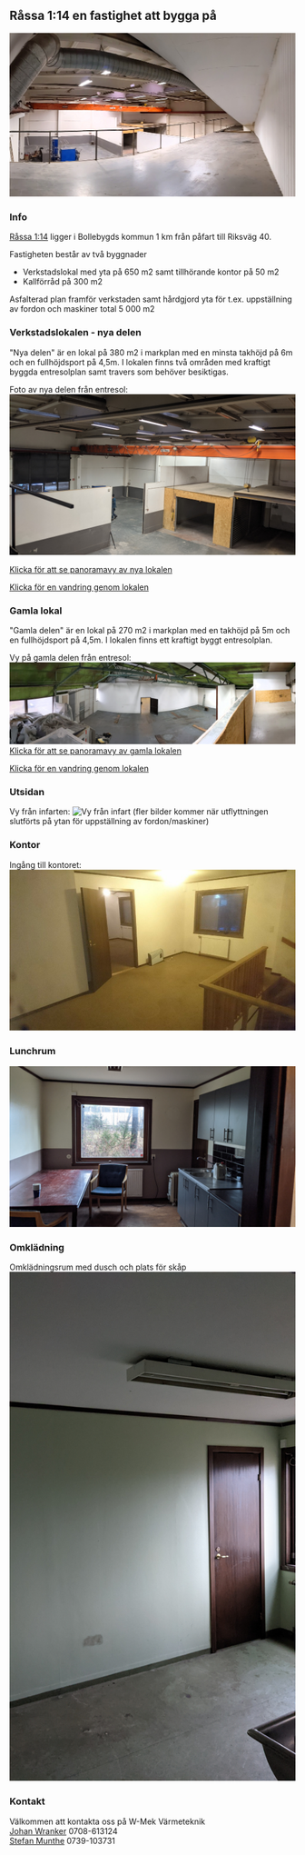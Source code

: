 ## Råssa 1:14 en fastighet att bygga på

![nya delen](images/nyadelan_f_entresol_2.jpg)

### Info
[Råssa 1:14](https://minkarta.lantmateriet.se/?e=357708.8333333333&n=6395075&z=14&background=2&boundaries=true) ligger i Bollebygds kommun 1 km från påfart till Riksväg 40.

Fastigheten består av två byggnader

- Verkstadslokal med yta på 650 m2 samt tillhörande kontor på 50 m2
- Kallförråd på 300 m2

Asfalterad plan framför verkstaden samt hårdgjord yta för t.ex. uppställning av fordon och maskiner total 5 000 m2

### Verkstadslokalen - nya delen
"Nya delen" är en lokal på 380 m2 i markplan med en minsta takhöjd på 6m och en fullhöjdsport på 4,5m.
I lokalen finns två områden med kraftigt byggda entresolplan samt travers som behöver besiktigas.

Foto av nya delen från entresol:
![Nya delen från entresol](images/nyadelan_f_entresol_1.jpg)

[Klicka för att se panoramavy av nya lokalen](images/nya_delen_markhojd.jpg)

[Klicka för en vandring genom lokalen](images/lokalen.mp4)
### Gamla lokal
"Gamla delen" är en lokal på 270 m2 i markplan med en takhöjd på 5m och en fullhöjdsport på 4,5m.
I lokalen finns ett kraftigt byggt entresolplan.

Vy på gamla delen från entresol:
![Gamla delen från entresol](images/gamla_lokalen_entresol.jpg)
[Klicka för att se panoramavy av gamla lokalen](images/gamla_lokalen_markhojd.jpg)

[Klicka för en vandring genom lokalen](images/lokalen.mp4)

### Utsidan

Vy från infarten:
![Vy från infart](images/utsida_infart.jpg)
(fler bilder kommer när utflyttningen slutförts på 
ytan för uppställning av fordon/maskiner)

### Kontor
Ingång till kontoret:
![Kontor](images/kontor.jpg)

### Lunchrum
![Lunchrum](images/lunchrum.jpg)

### Omklädning
Omklädningsrum med dusch och plats för skåp
![Omklädningsrum](images/omkladningsrum.jpg)
### Kontakt
Välkommen att kontakta oss på W-Mek Värmeteknik\
[Johan Wranker](mailto:wmek@wranker.org) 0708-613124\
[Stefan Munthe](mailto:stefan.munthe@gmail.com) 0739-103731
